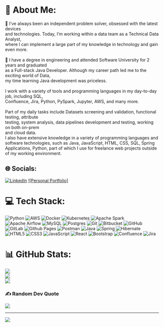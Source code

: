 # 💫 About Me:
 🔭 I’ve always been an independent problem solver, obsessed with the latest devices <br>and technologies. Today, I’m working within a data team as a Technical Data Analyst, <br>where I can implement a large part of my knowledge in technology and gain even more. <br><br>🌱 I have a degree in engineering and attended Software University for 2 years and graduated <br>as a Full-stack Java Developer. Although my career path led me to the exciting world of Data, <br>my time learning Java development was priceless.<br><br>I work with a variety of tools and programming languages in my day-to-day job, including SQL, <br>Confluence, Jira, Python, PySpark, Jupyter, AWS, and many more.<br> <br>Part of my daily tasks include Datasets screening and validation, functional testing, attribute <br>testing, system analysis, data pipelines development and testing, working on both on-prem <br>and cloud data. <br>I also have extensive knowledge in a variety of programming languages and software technologies, such as Java, JavaScript, HTML, CSS, SQL, Spring Applications, Python, part of which I use for freelance web projects outside of my working environment.


## 🌐 Socials:
[![LinkedIn](https://img.shields.io/badge/LinkedIn-%230077B5.svg?logo=linkedin&logoColor=white)](https://linkedin.com/in/s-mihaylov)
[![Personal Portfolio]](https://smcodelab.com/) 


# 💻 Tech Stack:
![Python](https://img.shields.io/badge/python-%2314354C.svg?style=for-the-badge&logo=python&logoColor=white) 
![AWS](https://img.shields.io/badge/AWS-%23FF9900.svg?style=for-the-badge&logo=amazon-aws&logoColor=white) 
![Docker](https://img.shields.io/badge/docker-%230db7ed.svg?style=for-the-badge&logo=docker&logoColor=white) 
![Kubernetes](https://img.shields.io/badge/kubernetes-%23326ce5.svg?style=for-the-badge&logo=kubernetes&logoColor=white) 
![Apache Spark](https://img.shields.io/badge/Apache%20Spark-E25A1C?style=for-the-badge&logo=apachespark&logoColor=white) 
![Apache Airflow](https://img.shields.io/badge/Apache%20Airflow-017CEE?style=for-the-badge&logo=Apache%20Airflow&logoColor=white) 
![MySQL](https://img.shields.io/badge/mysql-4479A1.svg?style=for-the-badge&logo=mysql&logoColor=white) 
![Postgres](https://img.shields.io/badge/postgres-%23316192.svg?style=for-the-badge&logo=postgresql&logoColor=white) 
![Git](https://img.shields.io/badge/git-%23F05033.svg?style=for-the-badge&logo=git&logoColor=white) 
![Bitbucket](https://img.shields.io/badge/bitbucket-%230047B3.svg?style=for-the-badge&logo=bitbucket&logoColor=white) 
![GitHub](https://img.shields.io/badge/github-%23121011.svg?style=for-the-badge&logo=github&logoColor=white) 
![GitLab](https://img.shields.io/badge/gitlab-%23181717.svg?style=for-the-badge&logo=gitlab&logoColor=white) 
![Github Pages](https://img.shields.io/badge/github%20pages-121013?style=for-the-badge&logo=github&logoColor=white) 
![Postman](https://img.shields.io/badge/Postman-FF6C37?style=for-the-badge&logo=postman&logoColor=white) 
![Java](https://img.shields.io/badge/java-%23ED8B00.svg?style=for-the-badge&logo=openjdk&logoColor=white) 
![Spring](https://img.shields.io/badge/spring-%236DB33F.svg?style=for-the-badge&logo=spring&logoColor=white) 
![Hibernate](https://img.shields.io/badge/Hibernate-59666C?style=for-the-badge&logo=Hibernate&logoColor=white) 
![HTML5](https://img.shields.io/badge/html5-%23E34F26.svg?style=for-the-badge&logo=html5&logoColor=white) 
![CSS3](https://img.shields.io/badge/css3-%231572B6.svg?style=for-the-badge&logo=css3&logoColor=white) 
![JavaScript](https://img.shields.io/badge/javascript-%23F7DF1E.svg?style=for-the-badge&logo=javascript&logoColor=black) 
![React](https://img.shields.io/badge/react-%2320232a.svg?style=for-the-badge&logo=react&logoColor=%2361DAFB) 
![Bootstrap](https://img.shields.io/badge/bootstrap-%238511FA.svg?style=for-the-badge&logo=bootstrap&logoColor=white) 
![Confluence](https://img.shields.io/badge/confluence-%23172BF4.svg?style=for-the-badge&logo=confluence&logoColor=white)
![Jira](https://img.shields.io/badge/jira-%230A0FFF.svg?style=for-the-badge&logo=jira&logoColor=white)

# 📊 GitHub Stats:
![](https://github-readme-stats.vercel.app/api?username=mihaylov-simeon&theme=dark&hide_border=false&include_all_commits=false&count_private=true)<br/>
![](https://github-readme-streak-stats.herokuapp.com/?user=mihaylov-simeon&theme=dark&hide_border=false)<br/>
![](https://github-readme-stats.vercel.app/api/top-langs/?username=mihaylov-simeon&theme=dark&hide_border=false&include_all_commits=false&count_private=true&layout=compact)

### ✍️ Random Dev Quote
![](https://quotes-github-readme.vercel.app/api?type=vetical&theme=radical)

---
[![](https://visitcount.itsvg.in/api?id=mihaylov-simeon&icon=2&color=3)](https://visitcount.itsvg.in)

<!-- Proudly created with GPRM ( https://gprm.itsvg.in ) -->

